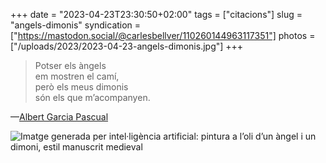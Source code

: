 +++
date = "2023-04-23T23:30:50+02:00"
tags = ["citacions"]
slug = "angels-dimonis"
syndication = ["https://mastodon.social/@carlesbellver/110260144963117351"]
photos = ["/uploads/2023/2023-04-23-angels-dimonis.jpg"]
+++

> Potser els àngels  
> em mostren el camí,  
> però els meus dimonis  
> són els que m’acompanyen.

—[Albert Garcia Pascual](https://twitter.com/tombatossalator/status/1333052124347977731)

<img src="/uploads/2023/2023-04-23-angels-dimonis.jpg" alt="Imatge generada per intel·ligència artificial: pintura a l’oli d’un àngel i un dimoni, estil manuscrit medieval">